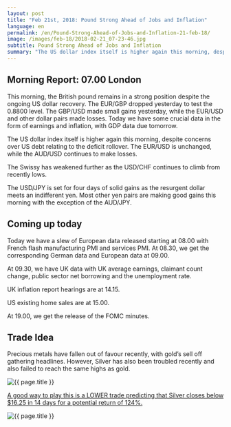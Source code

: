```yaml
---
layout: post
title: "Feb 21st, 2018: Pound Strong Ahead of Jobs and Inflation"
language: en
permalink: /en/Pound-Strong-Ahead-of-Jobs-and-Inflation-21-feb-18/
image: /images/feb-18/2018-02-21_07-23-46.jpg
subtitle: Pound Strong Ahead of Jobs and Inflation
summary: "The US dollar index itself is higher again this morning, despite concerns over US debt relating to the deficit rollover. The EUR/USD is unchanged, while the AUD/USD continues to make losses"
---
```

## Morning Report: 07.00 London

This morning, the British pound remains in a strong position despite the ongoing US dollar recovery. The EUR/GBP dropped yesterday to test the 0.8800 level. The GBP/USD made small gains yesterday, while the EUR/USD and other dollar pairs made losses. Today we have some crucial data in the form of earnings and inflation, with GDP data due tomorrow. 

The US dollar index itself is higher again this morning, despite concerns over US debt relating to the deficit rollover. The EUR/USD is unchanged, while the AUD/USD continues to make losses. 

The Swissy has weakened further as the USD/CHF continues to climb from recently lows. 

The USD/JPY is set for four days of solid gains as the resurgent dollar meets an indifferent yen. Most other yen pairs are making good gains this morning with the exception of the AUD/JPY. 

## Coming up today 

Today we have a slew of European data released starting at 08.00 with French flash manufacturing PMI and services PMI. At 08.30, we get the corresponding German data and European data at 09.00. 

At 09.30, we have UK data with UK average earnings, claimant count change, public sector net borrowing and the unemployment rate. 

UK inflation report hearings are at 14.15. 

US existing home sales are at 15.00. 

At 19.00, we get the release of the FOMC minutes. 

## Trade Idea

Precious metals have fallen out of favour recently, with gold’s sell off gathering headlines. However, Silver has also been troubled recently and also failed to reach the same highs as gold.

<img class="post-image" src="{{ site.url }}/images/feb-18/2018-02-21_07-23-46.jpg" alt="{{ page.title }}" title="{{ page.title }}">

<a href="%LINK%%?currency=GBP&market=metals&duration_amount=14&duration_units=d&amount=10&amount_type=payout&expiry_type=duration&underlying=frxXAGUSD&formname=higherlower&barrier=16.25" target="_blank">A good way to play this is a LOWER trade predicting that Silver closes below $16.25 in 14 days for a potential return of 124%.</a>

<img class="post-image" src="{{ site.url }}/images/feb-18/2018-02-21_07-24-53.jpg" alt="{{ page.title }}" title="{{ page.title }}">
